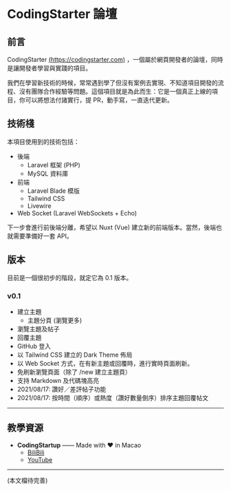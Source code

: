 # CodingStarter 論壇

## 前言

CodingStarter [(https://codingstarter.com)](https://codingstarter.com) ，一個屬於網頁開發者的論壇，同時是讓開發者學習與實踐的項目。

我們在學習新技術的時候，常常遇到學了但沒有案例去實現、不知道項目開發的流程、沒有團隊合作經驗等問題。這個項目就是為此而生：它是一個真正上線的項目，你可以將想法付諸實行，提 PR，動手寫，一直迭代更新。

## 技術棧

本項目使用到的技術包括：

- 後端
  - Laravel 框架 (PHP)
  - MySQL 資料庫
- 前端
  - Laravel Blade 模版
  - Tailwind CSS
  - Livewire
- Web Socket (Laravel WebSockets + Echo)

下一步會進行前後端分離，希望以 Nuxt (Vue) 建立新的前端版本。當然，後端也就需要準備好一套 API。

## 版本

目前是一個很初步的階段，就定它為 0.1 版本。

### v0.1
- 建立主題
  - 主題分頁 (瀏覽更多)
- 瀏覽主題及帖子
- 回覆主題
- GitHub 登入
- 以 Tailwind CSS 建立的 Dark Theme 佈局
- 以 Web Socket 方式，在有新主題或回覆時，進行實時頁面刷新。
- 免刷新瀏覽頁面（除了 /new 建立主題頁）
- 支持 Markdown 及代碼塊高亮
- 2021/08/17: 讚好／差評帖子功能
- 2021/08/17: 按時間（順序）或熱度（讚好數量倒序）排序主題回覆帖文

---

## 教學資源

- **CodingStartup** —— Made with ❤️ in Macao
  - [BiliBili](https://space.bilibili.com/451368848)
  - [YouTube](https://youtube.com/codingstartup)

---

(本文檔待完善)